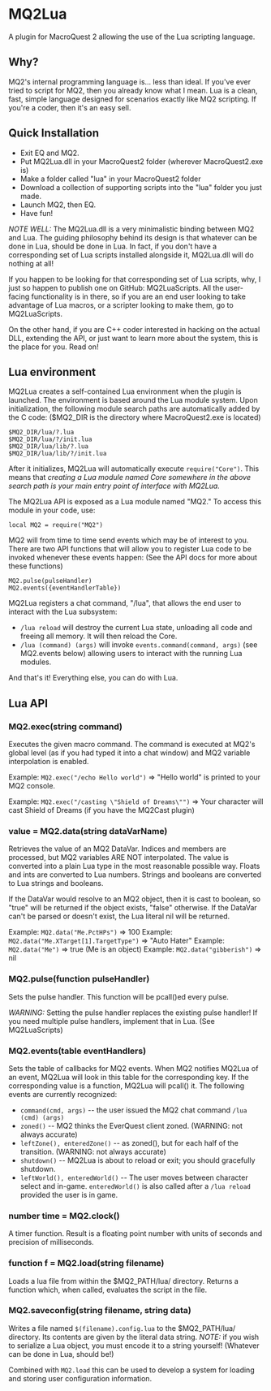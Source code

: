 # MQ2Lua

A plugin for MacroQuest 2 allowing the use of the Lua scripting language.

## Why?

MQ2's internal programming language is... less than ideal. If you've ever tried to script for
MQ2, then you already know what I mean. Lua is a clean, fast, simple language designed for scenarios 
exactly like MQ2 scripting. If you're a coder, then it's an easy sell.

## Quick Installation

- Exit EQ and MQ2.
- Put MQ2Lua.dll in your MacroQuest2 folder (wherever MacroQuest2.exe is)
- Make a folder called "lua" in your MacroQuest2 folder
- Download a collection of supporting scripts into the "lua" folder you just made.
- Launch MQ2, then EQ.
- Have fun!

*NOTE WELL:* The MQ2Lua.dll is a very minimalistic binding between MQ2 and Lua. 
The guiding philosophy behind its design is that whatever can be done in Lua, should be done 
in Lua. In fact, if you don't have a corresponding set of Lua scripts installed 
alongside it, MQ2Lua.dll will do nothing at all!

If you happen to be looking for that corresponding set of Lua scripts, why, I just so happen
to publish one on GitHub: MQ2LuaScripts. All the user-facing functionality is in there, so if you
are an end user looking to take advantage of Lua macros, or a scripter looking to make them,
go to MQ2LuaScripts.

On the other hand, if you are C++ coder interested in hacking on the actual DLL, extending the API,
or just want to learn more about the system, this is the place for you. Read on!

## Lua environment

MQ2Lua creates a self-contained Lua environment when the plugin is launched. The environment
is based around the Lua module system. Upon initialization, the following module search paths are
automatically added by the C code: ($MQ2_DIR is the directory where MacroQuest2.exe is located)

	$MQ2_DIR/lua/?.lua
	$MQ2_DIR/lua/?/init.lua
	$MQ2_DIR/lua/lib/?.lua
	$MQ2_DIR/lua/lib/?/init.lua

After it initializes, MQ2Lua will automatically execute ```require("Core")```. This means that
*creating a Lua module named Core somewhere in the above search path is your main entry point of interface with
MQ2Lua.*

The MQ2Lua API is exposed as a Lua module named "MQ2." To access this module in your code, use:

	local MQ2 = require("MQ2")

MQ2 will from time to time send events which may be of interest to you. There are two API functions
that will allow you to register Lua code to be invoked whenever these events happen: (See the API
docs for more about these functions)

	MQ2.pulse(pulseHandler)
	MQ2.events({eventHandlerTable})

MQ2Lua registers a chat command, "/lua", that allows the end user to interact with the Lua subsystem:

* ```/lua reload``` will destroy the current Lua state, unloading all code and freeing all memory. It
will then reload the Core.
* ```/lua (command) (args)``` will invoke ```events.command(command, args)``` (see MQ2.events below)
allowing users to interact with the running Lua modules.

And that's it! Everything else, you can do with Lua.

## Lua API

### MQ2.exec(string command)

Executes the given macro command. The command is executed at MQ2's global level (as if you had typed
it into a chat window) and MQ2 variable interpolation is enabled.

Example: ```MQ2.exec("/echo Hello world")``` => "Hello world" is printed to your MQ2 console.

Example: ```MQ2.exec("/casting \"Shield of Dreams\"")``` => Your character will cast Shield of Dreams (if you have the MQ2Cast plugin)

### value = MQ2.data(string dataVarName)

Retrieves the value of an MQ2 DataVar. Indices and members are processed, but MQ2 variables ARE NOT
interpolated. The value is converted into a plain Lua type in the most reasonable possible way.
Floats and ints are converted to Lua numbers. Strings and booleans are converted to Lua strings
and booleans.

If the DataVar would resolve to an MQ2 object, then it is cast to boolean, so "true" will be
returned if the object exists, "false" otherwise. If the DataVar can't be parsed or doesn't exist,
the Lua literal nil will be returned.

Example: ```MQ2.data("Me.PctHPs")``` => 100
Example: ```MQ2.data("Me.XTarget[1].TargetType")``` => "Auto Hater"
Example: ```MQ2.data("Me")``` => true (Me is an object)
Example: ```MQ2.data("gibberish")``` => nil

### MQ2.pulse(function pulseHandler)

Sets the pulse handler. This function will be pcall()ed every pulse. 

*WARNING:* Setting the pulse handler replaces the existing pulse handler! If you need multiple
pulse handlers, implement that in Lua. (See MQ2LuaScripts)

### MQ2.events(table eventHandlers)

Sets the table of callbacks for MQ2 events. When MQ2 notifies MQ2Lua of an event, MQ2Lua will
look in this table for the corresponding key. If the corresponding value is a function,
MQ2Lua will pcall() it. The following events are currently recognized:

* ```command(cmd, args)``` -- the user issued the MQ2 chat command ```/lua (cmd) (args)```
* ```zoned()``` -- MQ2 thinks the EverQuest client zoned. (WARNING: not always accurate)
* ```leftZone(), enteredZone()``` -- as zoned(), but for each half of the transition. (WARNING: not always accurate)
* ```shutdown()``` -- MQ2Lua is about to reload or exit; you should gracefully shutdown.
* ```leftWorld(), enteredWorld()``` -- The user moves between character select and in-game. ```enteredWorld()``` is also called after a ```/lua reload``` provided the user is in game.

### number time = MQ2.clock()

A timer function. Result is a floating point number with units of seconds and precision of milliseconds.

### function f = MQ2.load(string filename)

Loads a lua file from within the $MQ2_PATH/lua/ directory. Returns a function which, when called, evaluates
the script in the file.

### MQ2.saveconfig(string filename, string data)

Writes a file named ```$(filename).config.lua``` to the $MQ2_PATH/lua/ directory. Its contents are given by
the literal data string. *NOTE:* if you wish to serialize a Lua object, you must encode it to a
string yourself! (Whatever can be done in Lua, should be!)

Combined with ```MQ2.load``` this can be used to develop a system for loading and storing user
configuration information.
